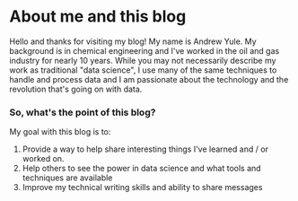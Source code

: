 # About me and this blog

Hello and thanks for visiting my blog! My name is Andrew Yule. My background is in chemical engineering and I've worked in the oil and gas industry for nearly 10 years. While you may not necessarily describe my work as traditional "data science", I use many of the same techniques to handle and process data and I am passionate about the technology and the revolution that's going on with data.

### So, what's the point of this blog?

My goal with this blog is to:

1. Provide a way to help share interesting things I've learned and / or worked on.
2. Help others to see the power in data science and what tools and techniques are available
3. Improve my technical writing skills and ability to share messages